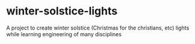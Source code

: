 # winter-solstice-lights
A project to create winter solstice (Christmas for the christians, etc) lights while learning engineering of many disciplines
